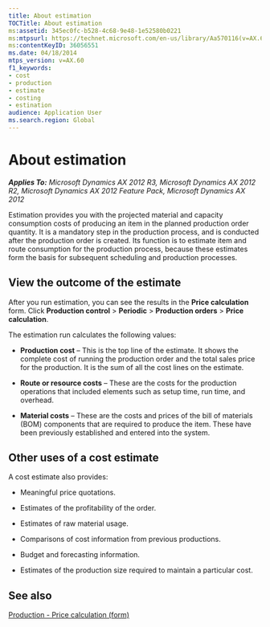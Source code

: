 ```yaml
---
title: About estimation
TOCTitle: About estimation
ms:assetid: 345ec0fc-b528-4c68-9e48-1e52580b0221
ms:mtpsurl: https://technet.microsoft.com/en-us/library/Aa570116(v=AX.60)
ms:contentKeyID: 36056551
ms.date: 04/18/2014
mtps_version: v=AX.60
f1_keywords:
- cost
- production
- estimate
- costing
- estination
audience: Application User
ms.search.region: Global
---
```


# About estimation 


_**Applies To:** Microsoft Dynamics AX 2012 R3, Microsoft Dynamics AX 2012 R2, Microsoft Dynamics AX 2012 Feature Pack, Microsoft Dynamics AX 2012_

Estimation provides you with the projected material and capacity consumption costs of producing an item in the planned production order quantity. It is a mandatory step in the production process, and is conducted after the production order is created. Its function is to estimate item and route consumption for the production process, because these estimates form the basis for subsequent scheduling and production processes.

## View the outcome of the estimate

After you run estimation, you can see the results in the **Price calculation** form. Click **Production control** \> **Periodic** \> **Production orders** \> **Price calculation**.

The estimation run calculates the following values:

  - **Production cost** – This is the top line of the estimate. It shows the complete cost of running the production order and the total sales price for the production. It is the sum of all the cost lines on the estimate.

  - **Route or resource costs** – These are the costs for the production operations that included elements such as setup time, run time, and overhead.

  - **Material costs** – These are the costs and prices of the bill of materials (BOM) components that are required to produce the item. These have been previously established and entered into the system.

## Other uses of a cost estimate

A cost estimate also provides:

  - Meaningful price quotations.

  - Estimates of the profitability of the order.

  - Estimates of raw material usage.

  - Comparisons of cost information from previous productions.

  - Budget and forecasting information.

  - Estimates of the production size required to maintain a particular cost.

## See also

[Production - Price calculation (form)](https://technet.microsoft.com/en-us/library/aa572054\(v=ax.60\))

  


